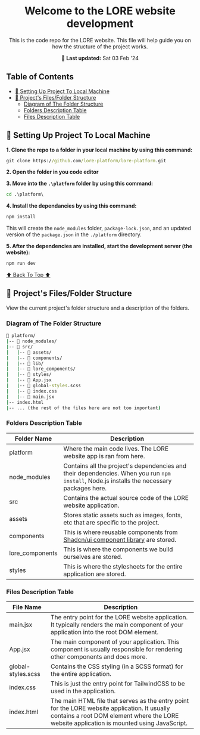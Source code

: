 <h1 align="center"> Welcome to the LORE website development </h1>

<p align="center">This is the code repo for the LORE website. This file will help guide you on how the structure of the project works.</p>

<p align="center">📆 <b>Last updated:</b> Sat 03 Feb '24</p>

## Table of Contents

- [🍇 Setting Up Project To Local Machine](#🍇-setting-up-project-to-local-machine)
- [🍋 Project's Files/Folder Structure](#🍋-projects-filesfolder-structure)
    - [Diagram of The Folder Structure](#diagram-of-the-folder-structure)
    - [Folders Description Table](#folders-description-table)
    - [Files Description Table](#files-description-table)

## 🍇 Setting Up Project To Local Machine

**1. Clone the repo to a folder in your local machine by using this command:**

```cmd
git clone https://github.com/lore-platform/lore-platform.git
```

**2. Open the folder in you code editor**

**3. Move into the `.\platform` folder by using this command:**

```cmd
cd .\platform\
```

**4. Install the dependancies by using this command:**

```cmd
npm install
```

This will create the `node_modules` folder, `package-lock.json`, and an updated version of the `package.json` in the `./platform` directory.

**5. After the dependencies are installed, start the development server (the website):**

```cmd
npm run dev
```
[⬆️ Back To Top ⬆️](#welcome-to-the-lore-website-development)

## 🍋 Project's Files/Folder Structure
View the current project's folder structure and a description of the folders.

### Diagram of The Folder Structure
```cmd
📂 platform/
|-- 📂 node_modules/
|-- 📂 src/
|   |-- 📂 assets/
|   |-- 📂 components/
|   |-- 📂 lib/
|   |-- 📂 lore_components/
|   |-- 📂 styles/
|   |-- 📄 App.jsx
|   |-- 📄 global-styles.scss
|   |-- 📄 index.css
|   |-- 📄 main.jsx
|-- index.html
|-- ... (the rest of the files here are not too important)
```


### Folders Description Table
| Folder Name | Description |
| ----------- | ----------- |
| platform | Where the main code lives. The LORE website app is ran from here. |
| node_modules |  Contains all the project's dependencies and their dependencies. When you run `npm install`, Node.js installs the necessary packages here. |
| src | Contains the actual source code of the LORE website application. |
| assets | Stores static assets such as images, fonts, etc that are specific to the project. |
| components | This is where reusable components from [Shadcn/ui component library](https://ui.shadcn.com/) are stored.|
| lore_components | This is where the components we build ourselves are stored. |
| styles | This is where the stylesheets for the entire application are stored. |

### Files Description Table
| File Name | Description |
| ----------- | ----------- |
| main.jsx | The entry point for the LORE website application. It typically renders the main component of your application into the root DOM element. |
| App.jsx | The main component of your application. This component is usually responsible for rendering other components and does more. |
| global-styles.scss | Contains the CSS styling (in a SCSS format) for the entire application. |
| index.css | This is just the entry point for TailwindCSS to be used in the application. |
| index.html | The main HTML file that serves as the entry point for the LORE website application. It usually contains a root DOM element where the LORE website application is mounted using JavaScript. |